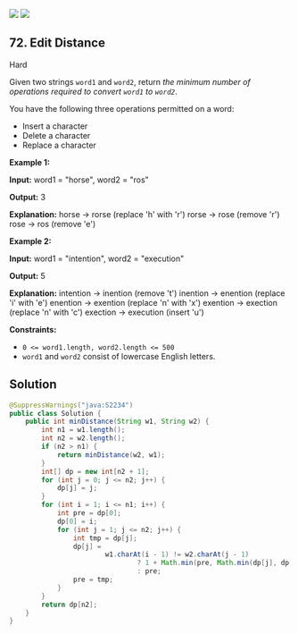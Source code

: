 [![](https://img.shields.io/github/stars/javadev/LeetCode-in-Java?label=Stars&style=flat-square)](https://github.com/javadev/LeetCode-in-Java)
[![](https://img.shields.io/github/forks/javadev/LeetCode-in-Java?label=Fork%20me%20on%20GitHub%20&style=flat-square)](https://github.com/javadev/LeetCode-in-Java/fork)

## 72\. Edit Distance

Hard

Given two strings `word1` and `word2`, return _the minimum number of operations required to convert `word1` to `word2`_.

You have the following three operations permitted on a word:

*   Insert a character
*   Delete a character
*   Replace a character

**Example 1:**

**Input:** word1 = "horse", word2 = "ros"

**Output:** 3

**Explanation:** horse -> rorse (replace 'h' with 'r') rorse -> rose (remove 'r') rose -> ros (remove 'e') 

**Example 2:**

**Input:** word1 = "intention", word2 = "execution"

**Output:** 5

**Explanation:** intention -> inention (remove 't') inention -> enention (replace 'i' with 'e') enention -> exention (replace 'n' with 'x') exention -> exection (replace 'n' with 'c') exection -> execution (insert 'u') 

**Constraints:**

*   `0 <= word1.length, word2.length <= 500`
*   `word1` and `word2` consist of lowercase English letters.

## Solution

```java
@SuppressWarnings("java:S2234")
public class Solution {
    public int minDistance(String w1, String w2) {
        int n1 = w1.length();
        int n2 = w2.length();
        if (n2 > n1) {
            return minDistance(w2, w1);
        }
        int[] dp = new int[n2 + 1];
        for (int j = 0; j <= n2; j++) {
            dp[j] = j;
        }
        for (int i = 1; i <= n1; i++) {
            int pre = dp[0];
            dp[0] = i;
            for (int j = 1; j <= n2; j++) {
                int tmp = dp[j];
                dp[j] =
                        w1.charAt(i - 1) != w2.charAt(j - 1)
                                ? 1 + Math.min(pre, Math.min(dp[j], dp[j - 1]))
                                : pre;
                pre = tmp;
            }
        }
        return dp[n2];
    }
}
```